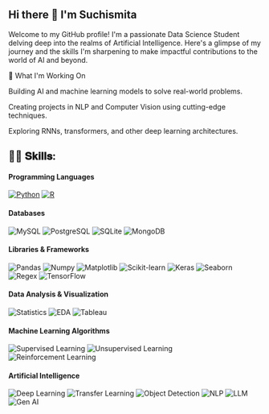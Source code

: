## Hi there 👋 I'm Suchismita

Welcome to my GitHub profile! I'm a passionate Data Science Student delving deep into the realms of Artificial Intelligence. Here's a glimpse of my journey and the skills I'm sharpening to make impactful contributions to the world of AI and beyond.

🔭 What I'm Working On

Building AI and machine learning models to solve real-world problems.

Creating projects in NLP and Computer Vision using cutting-edge techniques.

Exploring RNNs, transformers, and other deep learning architectures.


## 👩‍💻 𝐒𝐤𝐢𝐥𝐥𝐬:

#### Programming Languages 

[![Python](https://img.shields.io/badge/Python-00818e?style=for-the-badge&logo=Python&logoColor=white)](https://www.python.org/)
[![R](https://img.shields.io/badge/R-f1c175?style=for-the-badge&logo=R&logoColor=white)](https://www.r-project.org/)

#### Databases 
![MySQL](https://img.shields.io/badge/MySQL-00818e?style=for-the-badge&logo=mysql&logoColor=white)
![PostgreSQL](https://img.shields.io/badge/PostgreSQL-f1c175?style=for-the-badge&logo=postgresql&logoColor=white)
![SQLite](https://img.shields.io/badge/SQLite-00818e?style=for-the-badge&logo=sqlite&logoColor=white)
![MongoDB](https://img.shields.io/badge/MongoDB-f1c175?style=for-the-badge&logo=MongoDB&logoColor=white)

#### Libraries & Frameworks
![Pandas](https://img.shields.io/badge/Pandas-00818e?style=for-the-badge&logo=Pandas&logoColor=white)
![Numpy](https://img.shields.io/badge/Numpy-f1c175?style=for-the-badge&logo=Numpy&logoColor=white)
![Matplotlib](https://img.shields.io/badge/Matplotlib-00818e?style=for-the-badge&logo=Matplotlib&logoColor=white)
![Scikit-learn](https://img.shields.io/badge/Scikitlearn-f1c175?style=for-the-badge&logo=Scikitlearn&logoColor=white)
![Keras](https://img.shields.io/badge/Keras-00818e?style=for-the-badge&logo=Keras&logoColor=white)
![Seaborn](https://img.shields.io/badge/Seaborn-f1c175?style=for-the-badge&logo=Seaborn&logoColor=white)
![Regex](https://img.shields.io/badge/Regex-00818e?style=for-the-badge&logo=Regex&logoColor=white)
![TensorFlow](https://img.shields.io/badge/Tensorflow-f1c175?style=for-the-badge&logo=Tensorflow&logoColor=white)



#### Data Analysis & Visualization 
![Statistics](https://img.shields.io/badge/Statistics-00818e?style=for-the-badge&logo=visual%20studio%20code&logoColor=white)
![EDA](https://img.shields.io/badge/EDA-00818e?style=for-the-badge&logo=Colab&logoColor=white)
![Tableau](https://img.shields.io/badge/Tableau-f1c175?style=for-the-badge&logo=Tableau&logoColor=white)



#### Machine Learning Algorithms
![Supervised Learning](https://img.shields.io/badge/Supervised%20Learning-00818e?style=for-the-badge&logo=Supervised%20Learning&logoColor=white)
![Unsupervised Learning](https://img.shields.io/badge/Unsupervised%20Learning-f1c175?style=for-the-badge&logo=Unsupervised%20Learning&logoColor=white)
![Reinforcement Learning](https://img.shields.io/badge/Reinforcement%20Learning-00818e?style=for-the-badge&logo=Reinforcement%20Learning&logoColor=white)

#### Artificial Intelligence
![Deep Learning](https://img.shields.io/badge/Deep%20learning-f1c175?style=for-the-badge&logo=Deep%20learning&logoColor=white)
![Transfer Learning](https://img.shields.io/badge/Transfer%20Learning-00818e?style=for-the-badge&logo=Transfer%20Learning&logoColor=white)
![Object Detection](https://img.shields.io/badge/Object%20Detection-f1c175?style=for-the-badge&logo=Object%20Detection&logoColor=white)
![NLP](https://img.shields.io/badge/NLP-00818e?style=for-the-badge&logo=NLP&logoColor=white)
![LLM](https://img.shields.io/badge/LLM-f1c175?style=for-the-badge&logo=LLM&logoColor=white)
![Gen AI](https://img.shields.io/badge/Gen%20AI-00818e?style=for-the-badge&logo=Gen%20AI&logoColor=white)

